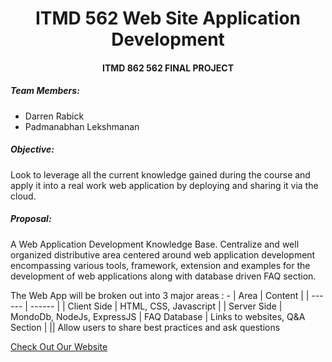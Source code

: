 # <center> ITMD 562 Web Site Application Development 
#### <center> ITMD 862 562 FINAL PROJECT

##### Team Members:
- Darren Rabick 
- Padmanabhan Lekshmanan

##### Objective:

Look to leverage all the current knowledge gained during the course and apply it into a real work web application by deploying and sharing it via the cloud.

##### Proposal:

A Web Application Development Knowledge Base. Centralize and well organized distributive area centered around web application development encompassing various tools, framework, extension and examples for the development of web applications along with database driven FAQ section.  

The Web App will be broken out into 3 major areas : -
| Area | Content |
| ------ | ------ |
| Client Side | HTML, CSS, Javascript |
| Server Side | MondoDb, NodeJs, ExpressJS
| FAQ Database | Links to websites,	Q&A Section | 
||  Allow users to share best practices and ask questions


[Check Out Our Website](https://young-stream-38423.herokuapp.com/)
